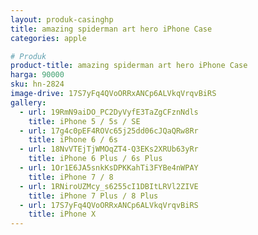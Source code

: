 ```yaml
---
layout: produk-casinghp
title: amazing spiderman art hero iPhone Case
categories: apple

# Produk
product-title: amazing spiderman art hero iPhone Case
harga: 90000
sku: hn-2824
image-drive: 17S7yFq4QVoORRxANCp6ALVkqVrqvBiRS
gallery:
  - url: 19RmN9aiDO_PC2DyVyfE3TaZgCFznNdls
    title: iPhone 5 / 5s / SE
  - url: 17g4c0pEF4ROVc65j25dd06cJQaQRw8Rr
    title: iPhone 6 / 6s
  - url: 18NvVTEjTjWMOqZT4-Q3EKs2XRUb63yRr
    title: iPhone 6 Plus / 6s Plus
  - url: 1Or1E6JA5snkKsDPKKahTi3FYBe4nWPAY
    title: iPhone 7 / 8
  - url: 1RNiroUZMcy_s6255cI1DBItLRVl2ZIVE
    title: iPhone 7 Plus / 8 Plus
  - url: 17S7yFq4QVoORRxANCp6ALVkqVrqvBiRS
    title: iPhone X
---
```

